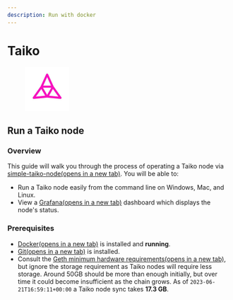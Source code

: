 ```yaml
---
description: Run with docker
---
```


# Taiko

<figure><img src="../../.gitbook/assets/project1.jpg" alt="" width="100"><figcaption></figcaption></figure>

## Run a Taiko node

### Overview

This guide will walk you through the process of operating a Taiko node via [simple-taiko-node(opens in a new tab)](https://github.com/taikoxyz/simple-taiko-node). You will be able to:

* Run a Taiko node easily from the command line on Windows, Mac, and Linux.
* View a [Grafana(opens in a new tab)](https://grafana.com/) dashboard which displays the node's status.

### Prerequisites

* [Docker(opens in a new tab)](https://docs.docker.com/engine/install/) is installed and **running**.
* [Git(opens in a new tab)](https://github.com/git-guides/install-git/) is installed.
* Consult the [Geth minimum hardware requirements(opens in a new tab)](https://github.com/ethereum/go-ethereum#hardware-requirements), but ignore the storage requirement as Taiko nodes will require less storage. Around 50GB should be more than enough initially, but over time it could become insufficient as the chain grows. As of `2023-06-21T16:59:11+00:00` a Taiko node sync takes **17.3 GB**.
